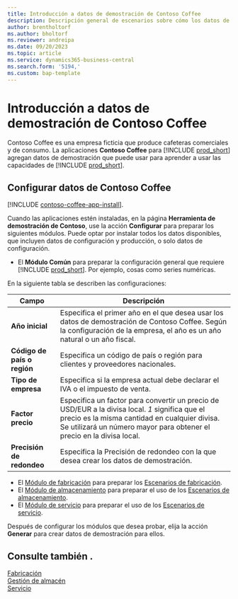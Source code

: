 ```yaml
---
title: Introducción a datos de demostración de Contoso Coffee
description: Descripción general de escenarios sobre cómo los datos de demostración de Contoso Coffee pueden ayudarle a aprender a usar las capacidades de Business Central.
author: brentholtorf
ms.author: bholtorf
ms.reviewer: andreipa
ms.date: 09/20/2023
ms.topic: article
ms.service: dynamics365-business-central
ms.search.form: '5194,'
ms.custom: bap-template
---
```


# <a name="introduction-to-contoso-coffee-demo-data"></a>Introducción a datos de demostración de Contoso Coffee

Contoso Coffee es una empresa ficticia que produce cafeteras comerciales y de consumo. La aplicaciones **Contoso Coffee** para [!INCLUDE [prod_short](../includes/prod_short.md)] agregan datos de demostración que puede usar para aprender a usar las capacidades de [!INCLUDE [prod_short](../includes/prod_short.md)].  

## <a name="set-up-contoso-coffee-data"></a>Configurar datos de Contoso Coffee

[!INCLUDE [contoso-coffee-app-install](contoso-coffee-app-install.md)].

Cuando las aplicaciones estén instaladas, en la página **Herramienta de demostración de Contoso**, use la acción **Configurar** para preparar los siguientes módulos. Puede optar por instalar todos los datos disponibles, que incluyen datos de configuración y producción, o solo datos de configuración.

 - El **Módulo Común** para preparar la configuración general que requiere [!INCLUDE [prod_short](../includes/prod_short.md)]. Por ejemplo, cosas como series numéricas. 

En la siguiente tabla se describen las configuraciones:  

|Campo  |Descripción  |
|---------|---------|
|**Año inicial** |Especifica el primer año en el que desea usar los datos de demostración de Contoso Coffee. Según la configuración de la empresa, el año es un año natural o un año fiscal.|
|**Código de país o región**|Especifica un código de país o región para clientes y proveedores nacionales.|
|**Tipo de empresa**    |Especifica si la empresa actual debe declarar el IVA o el impuesto de venta. |
|**Factor precio**     |Especifica un factor para convertir un precio de USD/EUR a la divisa local. *1* significa que el precio es la misma cantidad en cualquier divisa. Se utilizará un número mayor para obtener el precio en la divisa local. |
|**Precisión de redondeo**  |Especifica la Precisión de redondeo con la que desea crear los datos de demostración.|

 - El [Módulo de fabricación](manufacturing/contoso-coffee-manufacturing-intro.md) para preparar los [Escenarios de fabricación](manufacturing/contoso-coffee-manufacturing-intro.md#scenarios).
 - El [Módulo de almacenamiento](warehousing/contoso-coffee-warehousing-intro.md) para preparar el uso de los [Escenarios de almacenamiento](warehousing/contoso-coffee-warehousing-intro.md#scenarios).
 - El [Módulo de servicio](service/contoso-coffee-service-intro.md) para preparar el uso de los [Escenarios de servicio](service/contoso-coffee-service-intro.md#scenarios).

Después de configurar los módulos que desea probar, elija la acción **Generar** para crear datos de demostración para ellos.

## <a name="see-also"></a>Consulte también .

[Fabricación](../production-manage-manufacturing.md)  
[Gestión de almacén](../warehouse-manage-warehouse.md)  
[Servicio](../service-service.md)
<!-- [Projects and Jobs](../projects-manage-projects.md) -->

